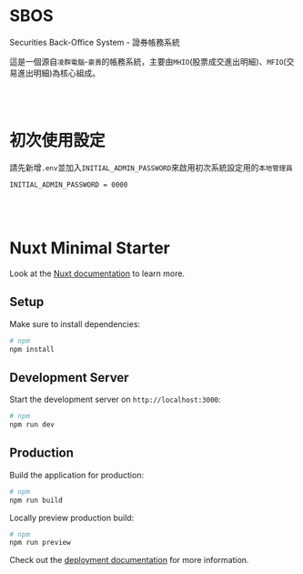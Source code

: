 # SBOS
Securities Back-Office System - 證券帳務系統  

這是一個源自`凌群電腦`-`豪賣`的帳務系統，主要由`MHIO`(股票成交進出明細)、`MFIO`(交易進出明細)為核心組成。  

<br><br>

# 初次使用設定

請先新增`.env`並加入`INITIAL_ADMIN_PASSWORD`來啟用初次系統設定用的`本地管理員`  
```env
INITIAL_ADMIN_PASSWORD = 0000
```

<br><br>

# Nuxt Minimal Starter

Look at the [Nuxt documentation](https://nuxt.com/docs/getting-started/introduction) to learn more.

## Setup

Make sure to install dependencies:

```bash
# npm
npm install
```

## Development Server

Start the development server on `http://localhost:3000`:

```bash
# npm
npm run dev
```

## Production

Build the application for production:

```bash
# npm
npm run build
```

Locally preview production build:

```bash
# npm
npm run preview
```

Check out the [deployment documentation](https://nuxt.com/docs/getting-started/deployment) for more information.
